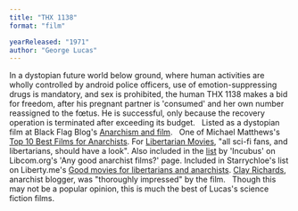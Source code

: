 ```yaml
---
title: "THX 1138"
format: "film"

yearReleased: "1971"
author: "George Lucas"
---
```

In a dystopian future world below ground,  where human activities are wholly controlled by android police  officers, use of emotion-suppressing drugs is mandatory, and sex is  prohibited, the human THX 1138 makes a bid for freedom, after his  pregnant partner is 'consumed' and her own number reassigned to the  fœtus. He is successful, only because the recovery operation is  terminated after exceeding its budget.
 
Listed as a dystopian film at Black Flag Blog's <a href="https://translate.google.com/translate?hl=en&amp;sl=da&amp;tl=en&amp;u=https://sortefane.wordpress.com/r/anarkisme-og-film/"> Anarchism and film</a>.
 
One of Michael Matthews's <a href="https://steemit.com/anarchy/@michaelmatthews/top-10-best-films-for-anarchists"> Top 10 Best Films for Anarchists</a>. For <a href="http://libertarianmovies.net/"> Libertarian Movies</a>, "all sci-fi fans, and libertarians, should  have a look". Also included in the <a href="http://libcom.org/forums/united-kingdom/any-good-anarchist-films-17042009"> list</a> by 'Incubus' on Libcom.org's 'Any good anarchist films?'  page. Included in Starrychloe's list on Liberty.me's <a href="https://liberty.me/discuss/t/good-movies-for-libertarians-and-anarchists/"> Good movies for libertarians and anarchists</a>. <a href="http://www.netweed.com/postmodernanarchist/2004_09_01_anarchives.html"> Clay Richards</a>, anarchist blogger, was "thoroughly impressed" by  the film.
 
Though this may not be a popular opinion, this  is much the best of Lucas's science fiction films.
